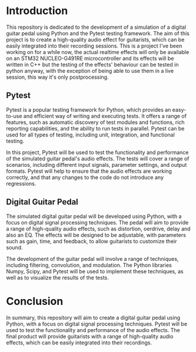 # Introduction

This repository is dedicated to the development of a simulation of a digital guitar pedal using Python and the Pytest testing framework. The aim of this project is to create a high-quality audio effect for guitarists, which can be easily integrated into their recording sessions. This is a project I've been working on for a while now, the actual realtime effects will only be available on an STM32 NUCLEO-G491RE microcontroller and its effects will be written in C++ but the testing of the effects' behaviour can be tested in python anyway, with the exception of being able to use them in a live session, this way it's only postprocessing.

## Pytest

Pytest is a popular testing framework for Python, which provides an easy-to-use and efficient way of writing and executing tests. It offers a range of features, such as automatic discovery of test modules and functions, rich reporting capabilities, and the ability to run tests in parallel. Pytest can be used for all types of testing, including unit, integration, and functional testing.

In this project, Pytest will be used to test the functionality and performance of the simulated guitar pedal's audio effects. The tests will cover a range of scenarios, including different input signals, parameter settings, and output formats. Pytest will help to ensure that the audio effects are working correctly, and that any changes to the code do not introduce any regressions.

## Digital Guitar Pedal

The simulated digital guitar pedal will be developed using Python, with a focus on digital signal processing techniques. The pedal will aim to provide a range of high-quality audio effects, such as distortion, oerdrive, delay and also an EQ. The effects will be designed to be adjustable, with parameters such as gain, time, and feedback, to allow guitarists to customize their sound.

The development of the guitar pedal will involve a range of techniques, including filtering, convolution, and modulation. The Python libraries Numpy, Scipy, and Pytest will be used to implement these techniques, as well as to visualize the results of the tests.

# Conclusion

In summary, this repository will aim to create a digital guitar pedal using Python, with a focus on digital signal processing techniques. Pytest will be used to test the functionality and performance of the audio effects. The final product will provide guitarists with a range of high-quality audio effects, which can be easily integrated into their recordings.
